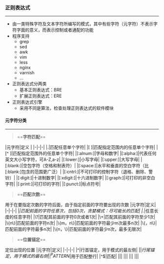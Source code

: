 ### 正则表达式
--------------------------------
+ 由一类特殊字符及文本字符所编写的模式，其中有些字符（元字符）不表示字符字面的意义，而表示控制或者通配的功能
+ 程序支持
	+ grep
	+ sed
	+ awk
	+ vim
	+ less
	+ nginx	
	+ varnish
	+ ...
+ 正则表达式分两类
	+ 基本正则表达式：BRE
	+ 扩展正则表达式：ERE
+ 正则表达式引擎
	+ 采用不同是算法，检查处理正则表达式的软件模块
#### 元字符分类
----
> ==**字符匹配**==  

|元字符|定义  |
|-|-|-|
|.|匹配任意单个字符|
|[ ]|匹配指定范围内的任意单个字符|
|[^ ]|匹配指定范围外的任意单个字符|
|[:alnum:]|字母和数字|
|[:alpha:]|代表任何英文大小写字符，可A-Z,a-z|
|[:lower:]|小写字母|
|[:upper:]|大写字母|
|[:blank:]|空包字符（空格和制表符）|
|[:space:]|水平和垂直的空白字符（比[:blank:]包含的范围更广泛）|
|[:cntrl:]|不可打印的控制字符（退格、删除、警铃）|
|[:digit:]|十进制数字|
|[:xdigit:]|十六进制数字|
|[:graph:]|可打印的非空白字符|
|[:print:]|可打印的字符|
|[:punct:]|标点符号|

>==**匹配次数**==

用于在要指定次数的字符后面，由于指定前面的字符要出现的次数
|元字符|定义|
|-|-|-|
|*|匹配前面的字符任意次，包括0次，贪婪模式：尽可能长的匹配|
|.*|任意长度的任意字符|
|\\?|匹配其前面的字符0次或者1次|
|\\+|匹配其前面的字符至少1次|
|\\{n\\}|匹配前面的字符n次|
|\\{m，n\\}|匹配前面的字符最少m次最多n次|
|\\{，n\\}|匹配前面的字符最多n次|
|\\{n，\\}|匹配前面的字符最少n次，最多无限次|

> ==**位置锚定**==

定位出现的位置
|元字符|定义|
|-|-|-|
|^|行首锚定，用于模式的最左侧|
|$|行尾锚定，用于模式的最右侧|
|^PATTERN$|用于匹配整行|
|^$|匹配|
|||
|||
|||
|||
